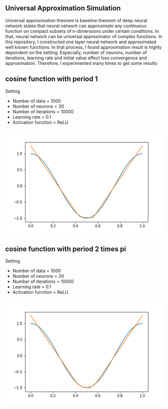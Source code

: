## Universal Approximation Simulation

Universal approximation theorem is baseline theorem of deep neural network states that neural network can approximate any continuous function on compact subsets of n-dimensions under certain conditions. In that, neural network can be universal approximator of complex functions. In this repository, I constructed one layer neural network and approximated well known functions. In that process, I found approximation result is highly dependent on the setting. Especially, number of neurons, number of iterations, learning rate and initial value affect loss convergence and approximation. Therefore, I experimented many times to get some results


## cosine function with period 1

Setting
* Number of data = 1000
* Number of neurons = 30
* Number of iterations = 10000
* Learning rate = 0.1
* Activation function = ReLU

<p align="center">
  <img src="img/cos2pix.png" width="600"/>
</p>

## cosine function with period 2 times pi

Setting
* Number of data = 1000
* Number of neurons = 30
* Number of iterations = 10000
* Learning rate = 0.1
* Activation function = ReLU

<p align="center">
  <img src="img/sinx.png" width="600"/>
</p>
